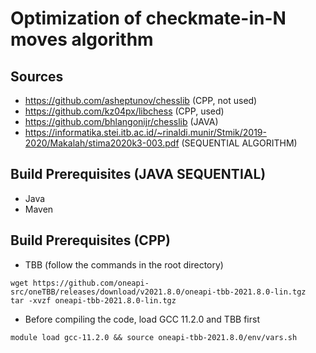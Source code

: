 # Optimization of checkmate-in-N moves algorithm

## Sources

- https://github.com/asheptunov/chesslib (CPP, not used)
- https://github.com/kz04px/libchess (CPP, used)
- https://github.com/bhlangonijr/chesslib (JAVA)
- https://informatika.stei.itb.ac.id/~rinaldi.munir/Stmik/2019-2020/Makalah/stima2020k3-003.pdf (SEQUENTIAL ALGORITHM)

## Build Prerequisites (JAVA SEQUENTIAL)
- Java
- Maven

## Build Prerequisites (CPP)
- TBB (follow the commands in the root directory)
```
wget https://github.com/oneapi-src/oneTBB/releases/download/v2021.8.0/oneapi-tbb-2021.8.0-lin.tgz
tar -xvzf oneapi-tbb-2021.8.0-lin.tgz
```
- Before compiling the code, load GCC 11.2.0 and TBB first
```
module load gcc-11.2.0 && source oneapi-tbb-2021.8.0/env/vars.sh
```
